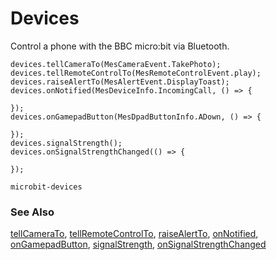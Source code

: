 # Devices

Control a phone with the BBC micro:bit via Bluetooth.

```cards
devices.tellCameraTo(MesCameraEvent.TakePhoto);
devices.tellRemoteControlTo(MesRemoteControlEvent.play);
devices.raiseAlertTo(MesAlertEvent.DisplayToast);
devices.onNotified(MesDeviceInfo.IncomingCall, () => {
    
});
devices.onGamepadButton(MesDpadButtonInfo.ADown, () => {
    
});
devices.signalStrength();
devices.onSignalStrengthChanged(() => {
    
});
```

```package
microbit-devices
```

### See Also

[tellCameraTo](/reference/devices/tell-camera-to), [tellRemoteControlTo](/reference/devices/tell-remote-control-to), [raiseAlertTo](/reference/devices/raise-alert-to), [onNotified](/reference/devices/on-notified), [onGamepadButton](/reference/devices/on-gamepad-button), [signalStrength](/reference/devices/signal-strength), [onSignalStrengthChanged](/reference/devices/on-signal-strength-changed)
